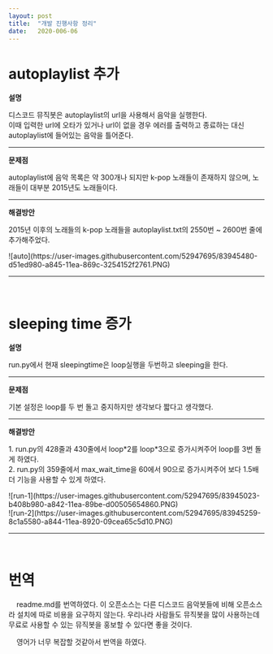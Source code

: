 ```yaml
---
layout: post
title:  "개발 진행사항 정리"
date:   2020-006-06
---
```

<!--
<title> MusicBot </title>
-->


<h1>autoplaylist 추가</h1>
<p><strong>설명</strong></p>

<p>디스코드 뮤직봇은 autoplaylist의 url을 사용해서 음악을 실행한다.<br>이때 입력한 url에 오타가 있거나 url이 없을 경우 에러를 출력하고 종료하는 대신 autoplaylist에 들어있는 음악을 틀어준다.</p>

<hr />
<p><strong>문제점</strong></p>

<p>autoplaylist에 음악 목록은 약 300개나 되지만 k-pop 노래들이 존재하지 않으며, 노래들이 대부분 2015년도 노래들이다.</p>

<hr />
<p><strong>해결방안</strong></p>

<p>2015년 이후의 노래들의 k-pop 노래들을 autoplaylist.txt의 2550번 ~ 2600번 줄에 추가해주었다.</p>
![auto](https://user-images.githubusercontent.com/52947695/83945480-d51ed980-a845-11ea-869c-3254152f2761.PNG)

<hr />
<p>&nbsp;</p>

<h1>sleeping time 증가</h1>
<p><strong>설명</strong></p>

<p>run.py에서 현재 sleepingtime은 loop실행을 두번하고 sleeping을 한다.</p>

<hr />
<p><strong>문제점</strong></p>

<p>기본 설정은 loop를 두 번 돌고 중지하지만 생각보다 짧다고 생각했다.</p>

<hr />
<p><strong>해결방안</strong></p>

<p>1. run.py의 428줄과 430줄에서 loop*2를 loop*3으로 증가시켜주어 loop를 3번 돌게 하였다.<br />
2. run.py의 359줄에서 max_wait_time을 60에서 90으로 증가시켜주어 보다 1.5배 더 기능을 사용할 수 있게 하였다.</p>
![run-1](https://user-images.githubusercontent.com/52947695/83945023-b408b980-a842-11ea-89be-d00505654860.PNG)<br>
![run-2](https://user-images.githubusercontent.com/52947695/83945259-8c1a5580-a844-11ea-8920-09cea65c5d10.PNG)


<hr />
<p>&nbsp;</p>

<h1>번역</h1>
<p>
&nbsp;&nbsp;&nbsp;&nbsp;readme.md를 번역하였다. 이 오픈소스는 다른 디스코드 음악봇들에 비해 오픈소스라 설치에 따로 비용을 요구하지 않는다. 우리나라 사람들도 뮤직봇을 많이 사용하는데 무료로 사용할 수 있는 뮤직봇을 홍보할 수 있다면 좋을 것이다.<div></div>
&nbsp;&nbsp;&nbsp;&nbsp;영어가 너무 복잡할 것같아서 번역을 하였다.
</p>

